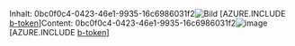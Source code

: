 <span data-ttu-id="e7a66-101">Inhalt: 0bc0f0c4-0423-46e1-9935-16c6986031f2![Bild](63a03781-6a48-43c2-a9aa-718a14fdf469.png)
[AZURE.INCLUDE [b-token](acbc706e-2959-4772-8331-aa94dc332461.md)]</span><span class="sxs-lookup"><span data-stu-id="e7a66-101">Content: 0bc0f0c4-0423-46e1-9935-16c6986031f2![image](63a03781-6a48-43c2-a9aa-718a14fdf469.png)
[AZURE.INCLUDE [b-token](acbc706e-2959-4772-8331-aa94dc332461.md)]</span></span>
